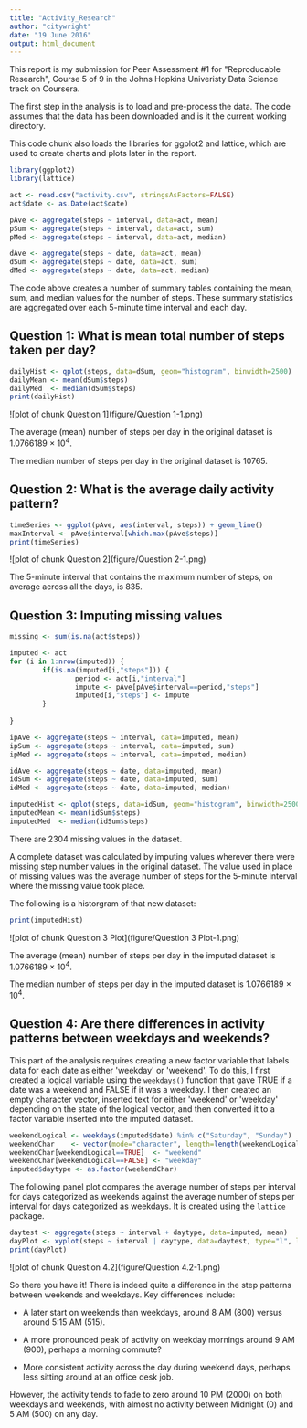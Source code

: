 ```yaml
---
title: "Activity_Research"
author: "citywright"
date: "19 June 2016"
output: html_document
---
```


This report is my submission for Peer Assessment #1 for "Reproducable Research",
Course 5 of 9 in the Johns Hopkins Univeristy Data Science track on Coursera.

The first step in the analysis is to load and pre-process the data.  The code
assumes that the data has been downloaded and is it the current working directory.

This code chunk also loads the libraries for ggplot2 and lattice, which are used 
to create charts and plots later in the report.


```r
library(ggplot2)
library(lattice)

act <- read.csv("activity.csv", stringsAsFactors=FALSE)
act$date <- as.Date(act$date)

pAve <- aggregate(steps ~ interval, data=act, mean)
pSum <- aggregate(steps ~ interval, data=act, sum)
pMed <- aggregate(steps ~ interval, data=act, median)

dAve <- aggregate(steps ~ date, data=act, mean)
dSum <- aggregate(steps ~ date, data=act, sum)
dMed <- aggregate(steps ~ date, data=act, median)
```

The code above creates a number of summary tables containing the mean, sum, and 
median values for the number of steps.  These summary statistics are aggregated 
over each 5-minute time interval and each day.

## Question 1: What is mean total number of steps taken per day?


```r
dailyHist <- qplot(steps, data=dSum, geom="histogram", binwidth=2500)
dailyMean <- mean(dSum$steps)
dailyMed  <- median(dSum$steps)
print(dailyHist)
```

![plot of chunk Question 1](figure/Question 1-1.png)

The average (mean) number of steps per day in the original dataset is 1.0766189 &times; 10<sup>4</sup>.

The median number of steps per day in the original dataset is 10765.

## Question 2: What is the average daily activity pattern?


```r
timeSeries <- ggplot(pAve, aes(interval, steps)) + geom_line()
maxInterval <- pAve$interval[which.max(pAve$steps)]
print(timeSeries)
```

![plot of chunk Question 2](figure/Question 2-1.png)

The 5-minute interval that contains the maximum number of steps, 
on average across all the days, is 835.

## Question 3: Imputing missing values


```r
missing <- sum(is.na(act$steps))

imputed <- act
for (i in 1:nrow(imputed)) {
        if(is.na(imputed[i,"steps"])) {
                period <- act[i,"interval"]
                impute <- pAve[pAve$interval==period,"steps"]
                imputed[i,"steps"] <- impute
        }
        
}

ipAve <- aggregate(steps ~ interval, data=imputed, mean)
ipSum <- aggregate(steps ~ interval, data=imputed, sum)
ipMed <- aggregate(steps ~ interval, data=imputed, median)

idAve <- aggregate(steps ~ date, data=imputed, mean)
idSum <- aggregate(steps ~ date, data=imputed, sum)
idMed <- aggregate(steps ~ date, data=imputed, median)

imputedHist <- qplot(steps, data=idSum, geom="histogram", binwidth=2500)
imputedMean <- mean(idSum$steps)
imputedMed  <- median(idSum$steps)
```

There are 2304 missing values in the dataset.

A complete dataset was calculated by imputing values wherever there were missing
step number values in the original dataset.  The value used in place of missing 
values was the average number of steps for the 5-minute interval where the missing
value took place.

The following is a historgram of that new dataset:


```r
print(imputedHist)
```

![plot of chunk Question 3 Plot](figure/Question 3 Plot-1.png)

The average (mean) number of steps per day in the imputed dataset is 1.0766189 &times; 10<sup>4</sup>.

The median number of steps per day in the imputed dataset is 1.0766189 &times; 10<sup>4</sup>.

## Question 4: Are there differences in activity patterns between weekdays and weekends?

This part of the analysis requires creating a new factor variable that labels data 
for each date as either 'weekday' or 'weekend'.  To do this, I first created a logical
variable using the `weekdays()` function that gave TRUE if a date was a weekend and
FALSE if it was a weekday.  I then created an empty character vector, inserted text 
for either 'weekend' or 'weekday' depending on the state of the logical vector, and
then converted it to a factor variable inserted into the imputed dataset.


```r
weekendLogical <- weekdays(imputed$date) %in% c("Saturday", "Sunday")
weekendChar    <- vector(mode="character", length=length(weekendLogical))
weekendChar[weekendLogical==TRUE]  <- "weekend"
weekendChar[weekendLogical==FALSE] <- "weekday"
imputed$daytype <- as.factor(weekendChar)
```

The following panel plot compares the average number of steps per interval for days 
categorized as weekends against the average number of steps per interval for days
categorized as weekdays.  It is created using the `lattice` package.


```r
daytest <- aggregate(steps ~ interval + daytype, data=imputed, mean)
dayPlot <- xyplot(steps ~ interval | daytype, data=daytest, type="l", layout=c(1,2))
print(dayPlot)
```

![plot of chunk Question 4.2](figure/Question 4.2-1.png)

So there you have it!  There is indeed quite a difference in the step patterns 
between weekends and weekdays.  Key differences include:

- A later start on weekends than weekdays, around 8 AM (800) versus around 5:15 AM
(515).

- A more pronounced peak of activity on weekday mornings around 9 AM (900), perhaps a 
morning commute?

- More consistent activity across the day during weekend days, perhaps less sitting 
around at an office desk job.

However, the activity tends to fade to zero around 10 PM (2000) on both weekdays
and weekends, with almost no activity between Midnight (0) and 5 AM (500) on any day.
